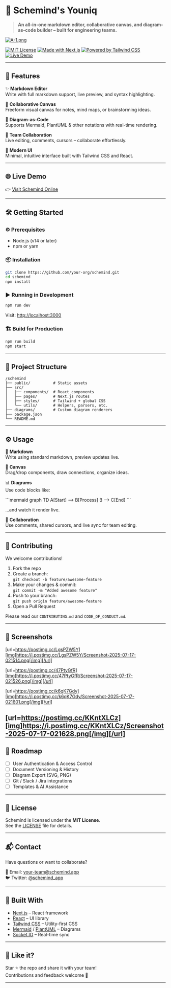 
# 🧠 Schemind's Youniq

> **An all-in-one markdown editor, collaborative canvas, and diagram-as-code builder – built for engineering teams.**

[![A-1.png](https://i.postimg.cc/mDhqxrdS/A-1.png)](https://postimg.cc/5YdpLfWH)

[![MIT License](https://img.shields.io/badge/license-MIT-blue.svg)](LICENSE)
[![Made with Next.js](https://img.shields.io/badge/built%20with-Next.js-black)](https://nextjs.org/)
[![Powered by Tailwind CSS](https://img.shields.io/badge/styled%20with-TailwindCSS-38bdf8)](https://tailwindcss.com/)
[![Live Demo](https://img.shields.io/badge/demo-live-brightgreen.svg)](https://schemind.vercel.app/)

---

## 🚀 Features

✨ **Markdown Editor**  
Write with full markdown support, live preview, and syntax highlighting.

🧩 **Collaborative Canvas**  
Freeform visual canvas for notes, mind maps, or brainstorming ideas.

🧬 **Diagram-as-Code**  
Supports Mermaid, PlantUML & other notations with real-time rendering.

👥 **Team Collaboration**  
Live editing, comments, cursors – collaborate effortlessly.

🎨 **Modern UI**  
Minimal, intuitive interface built with Tailwind CSS and React.

---

## 🌐 Live Demo

👉 [Visit Schemind Online](https://schemind.vercel.app)

---

## 🛠️ Getting Started

### ⚙️ Prerequisites

- Node.js (v14 or later)
- npm or yarn

### 📦 Installation

```bash
git clone https://github.com/your-org/schemind.git
cd schemind
npm install
```

### ▶️ Running in Development

```bash
npm run dev
```

Visit: [http://localhost:3000](http://localhost:3000)

### 🏗️ Build for Production

```bash
npm run build
npm start
```

---

## 📁 Project Structure

```
/schemind
├── public/          # Static assets
├── src/
│   ├── components/  # React components
│   ├── pages/       # Next.js routes
│   ├── styles/      # Tailwind + global CSS
│   └── utils/       # Helpers, parsers, etc.
├── diagrams/        # Custom diagram renderers
├── package.json
└── README.md
```

---

## ⚙️ Usage

📝 **Markdown**  
Write using standard markdown, preview updates live.

🧠 **Canvas**  
Drag/drop components, draw connections, organize ideas.

📊 **Diagrams**  
Use code blocks like:

\`\`\`mermaid
graph TD
    A[Start] --> B[Process]
    B --> C[End]
\`\`\`

...and watch it render live.

🫱 **Collaboration**  
Use comments, shared cursors, and live sync for team editing.

---

## 🤝 Contributing

We welcome contributions!

1. Fork the repo
2. Create a branch:  
   `git checkout -b feature/awesome-feature`
3. Make your changes & commit:  
   `git commit -m "Added awesome feature"`
4. Push to your branch:  
   `git push origin feature/awesome-feature`
5. Open a Pull Request

Please read our `CONTRIBUTING.md` and `CODE_OF_CONDUCT.md`.

---

## 📸 Screenshots

[url=https://postimg.cc/LgsPZW5Y][img]https://i.postimg.cc/LgsPZW5Y/Screenshot-2025-07-17-021514.png[/img][/url]

[url=https://postimg.cc/47PtyGfR][img]https://i.postimg.cc/47PtyGfR/Screenshot-2025-07-17-021526.png[/img][/url]

[url=https://postimg.cc/k6qK7Gdy][img]https://i.postimg.cc/k6qK7Gdy/Screenshot-2025-07-17-021601.png[/img][/url]

[url=https://postimg.cc/KKntXLCz][img]https://i.postimg.cc/KKntXLCz/Screenshot-2025-07-17-021628.png[/img][/url]
---

## 🔮 Roadmap

- [ ] User Authentication & Access Control
- [ ] Document Versioning & History
- [ ] Diagram Export (SVG, PNG)
- [ ] Git / Slack / Jira integrations
- [ ] Templates & AI Assistance

---

## 📄 License

Schemind is licensed under the **MIT License**.  
See the [LICENSE](./LICENSE) file for details.

---

## 📬 Contact

Have questions or want to collaborate?

📧 Email: [your-team@schemind.app](mailto:your-team@schemind.app)  
🐦 Twitter: [@schemind_app](https://twitter.com/schemind_app)

---

## 🧠 Built With

- [Next.js](https://nextjs.org/) – React framework
- [React](https://reactjs.org/) – UI library
- [Tailwind CSS](https://tailwindcss.com/) – Utility-first CSS
- [Mermaid](https://mermaid-js.github.io) / [PlantUML](https://plantuml.com/) – Diagrams
- [Socket.IO](https://socket.io/) – Real-time sync

---

## 🌟 Like it?

Star ⭐ the repo and share it with your team!  
Contributions and feedback welcome 🤝

---
